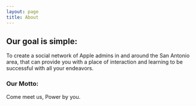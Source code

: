 ```yaml
---
layout: page
title: About
---
```



## Our goal is simple:
To create a social network of Apple admins in and around the San Antonio area, that can provide you with a place of interaction and learning to be successful with all your endeavors.

### Our Motto:
Come meet us, Power by you.
